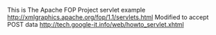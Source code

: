 This is The Apache FOP Project servlet example
http://xmlgraphics.apache.org/fop/1.1/servlets.html
Modified to accept POST data
http://tech.google-it.info/web/howto_servlet.xhtml